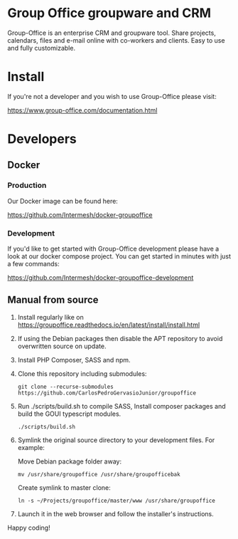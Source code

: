 # Group Office groupware and CRM

Group-Office is an enterprise CRM and groupware tool. 
Share projects, calendars, files and e-mail online with co-workers and clients. 
Easy to use and fully customizable.

# Install

If you're not a developer and you wish to use Group-Office please visit:

https://www.group-office.com/documentation.html

# Developers

## Docker

### Production
Our Docker image can be found here:

https://github.com/Intermesh/docker-groupoffice

### Development
If you'd like to get started with Group-Office development please have a look at
our docker compose project. You can get started in minutes with just a few commands:

https://github.com/Intermesh/docker-groupoffice-development

## Manual from source

1. Install regularly like on https://groupoffice.readthedocs.io/en/latest/install/install.html
2. If using the Debian packages then disable the APT repository to avoid overwritten source on update.
3. Install PHP Composer, SASS and npm.
4. Clone this repository including submodules:
   
   ```
   git clone --recurse-submodules https://github.com/CarlosPedroGervasioJunior/groupoffice
   ```
5. Run ./scripts/build.sh to compile SASS, Install composer packages and build the GOUI typescript modules.

   ```
   ./scripts/build.sh
   ```
6. Symlink the original source directory to your development files. For example:

   Move Debian package folder away:
   
   ```   
   mv /usr/share/groupoffice /usr/share/groupofficebak
   ```
      
   Create symlink to master clone:
  
   ```
   ln -s ~/Projects/groupoffice/master/www /usr/share/groupoffice
   ```
     
7. Launch it in the web browser and follow the installer's instructions.

Happy coding!
